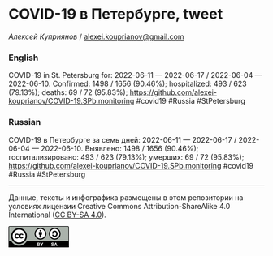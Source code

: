 COVID-19 в Петербурге, tweet
============================

*Алексей Куприянов* /
<a href="mailto:alexei.kouprianov@gmail.com" class="email">alexei.kouprianov@gmail.com</a>

### English

COVID-19 in St. Petersburg for: 2022-06-11 — 2022-06-17 / 2022-06-04 —
2022-06-10. Сonfirmed: 1498 / 1656 (90.46%); hospitalized: 493 / 623
(79.13%); deaths: 69 / 72 (95.83%);
<a href="https://github.com/alexei-kouprianov/COVID-19.SPb.monitoring" class="uri">https://github.com/alexei-kouprianov/COVID-19.SPb.monitoring</a>
\#covid19 \#Russia \#StPetersburg

### Russian

COVID-19 в Петербурге за семь дней: 2022-06-11 — 2022-06-17 / 2022-06-04
— 2022-06-10. Выявлено: 1498 / 1656 (90.46%); госпитализировано: 493 /
623 (79.13%); умерших: 69 / 72 (95.83%);
<a href="https://github.com/alexei-kouprianov/COVID-19.SPb.monitoring" class="uri">https://github.com/alexei-kouprianov/COVID-19.SPb.monitoring</a>
\#covid19 \#Russia \#StPetersburg

------------------------------------------------------------------------

Данные, тексты и инфографика размещены в этом репозитории на условиях
лицензии Creative Commons Attribution-ShareAlike 4.0 International ([CC
BY-SA 4.0](https://creativecommons.org/licenses/by-sa/4.0/)).

![](../misc/CC-BY-SA-icon.png "CC-BY-SA")

